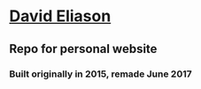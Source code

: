 # [David Eliason](http://www.deliason.com)
## Repo for personal website
### Built originally in 2015, remade June 2017